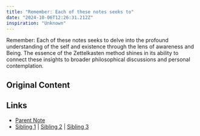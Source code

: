 ```yaml
---
title: "Remember: Each of these notes seeks to"
date: "2024-10-06T12:26:31.212Z"
inspiration: "Unknown"
---
```


  

Remember: Each of these notes seeks to delve into the profound understanding of the self and existence through the lens of awareness and Being. The essence of the Zettelkasten method shines in its ability to connect these insights to broader philosophical discussions and personal contemplation.

## Original Content



## Links

- [Parent Note](/parent-note.md)
- [Sibling 1](/zettel1.md) | [Sibling 2](/zettel2.md) | [Sibling 3](/zettel3.md)
